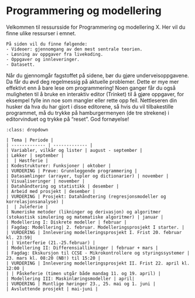 # Programmering og modellering

Velkommen til ressursside for Programmering og modellering X. Her vil du finne ulike ressurser i emnet.

```{admonition} Innhold
På siden vil du finne følgende:
- Videoer: gjennomgang av den mest sentrale teorien.
- Løsning av oppgaver fra livekoding.
- Oppgaver og innleveringer.
- Datasett.
```
Når du gjennomgår fagstoffet på sidene, bør du gjøre underveisoppgavene. Da får du øvd deg regelmessig på aktuelle problemer. Dette er mye mer effektivt enn å bare lese om programmering! Noen ganger får du også muligheten til å bruke en interaktiv editor (Trinket) til å gjøre oppgaver, for eksempel fylle inn noe som mangler eller rette opp feil. Nettleseren din husker da hva du har gjort i disse editorene, så hvis du vil tilbakestille programmet, må du trykke på hamburgermenyen (de tre strekene) i editorvinduet og trykke på “reset”. God fornøyelse!

```{admonition} Årsplan
:class: dropdown

| Tema | Periode |
| ------------- | ------------- |
| Variabler, vilkår og lister | august - september |
| Løkker | september |
|  | Høstferie |
| Kodestrukturer: Funksjoner | oktober |
| VURDERING | Prøve: Grunnleggende programmering |
| Datasamlinger (arrayer, tupler og dictionarier) | november |
| Visualiseringer | november |
| Datahåndtering og statistikk | desember |
| Arbeid med prosjekt | desember |
| VURDERING | Prosjekt: Datahåndtering (regresjonsmodeller og korrelasjonsanalyse) |
|  | Juleferie |
| Numeriske metoder (likninger og derivasjon) og algoritmer (stokastisk simulering og matematiske algoritmer) | januar |
| Modellering I: Diskrete modeller | februar |
| Fagdag: Modellering| 2. februar. Modelleringsprosjekt I starter. |
| VURDERING | Innlevering modelleringsprosjekt I. Frist 20. februar kl. 23:59|
| | Vinterferie (21.-25.februar) |
| Modellering II: Differensiallikninger | februar + mars |
| Fagdag: Ekskursjon til CCSE - Mikrokontrollere og styringssystemer | 23. mars kl. 08:20 (NB!) til 15:20 |
| VURDERING | Innlevering modelleringsprosjekt II. Frist 22. april kl. 12:00 |
| | Påskeferie (timen utgår både mandag 11. og 19. april) |
| Modellering III: Maskinlæringsmodeller | april|
| VURDERING | Muntlige høringer 23., 25. mai og 1. juni |
| Avsluttende prosjekt | mai-juni |
```
